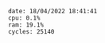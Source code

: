

                date: 18/04/2022 18:41:41
                cpu: 0.1%
                ram: 19.1%
                cycles: 25140

                         